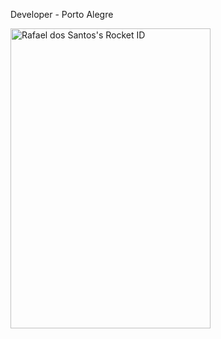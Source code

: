 Developer - Porto Alegre

<a href="https://app.rocketseat.com.br/me/orafasantos">
        <img
          src="https://app.rocketseat.com.br/api/rocketid/share?slug=orafasantos&type=card"
          height="480"
          width="320"
          alt="Rafael dos Santos's Rocket ID"
        />
      </a>
